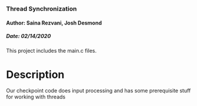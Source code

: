 ### Thread Synchronization
#### Author: Saina Rezvani, Josh Desmond
##### Date: 02/14/2020

This project includes the main.c files.

# Description
Our checkpoint code does input processing and has some prerequisite
stuff for working with threads

